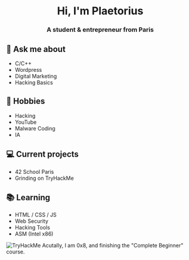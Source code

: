 <h1 align="center">Hi, I'm Plaetorius</h1>
<h3 align="center">A student & entrepreneur from Paris</h3>

## 💬 Ask me about
- C/C++
- Wordpress
- Digital Marketing
- Hacking Basics

## 📅 Hobbies
- Hacking
- YouTube
- Malware Coding
- IA

## 💻 Current projects
- 42 School Paris
- Grinding on TryHackMe

## 📚 Learning
- HTML / CSS / JS
- Web Security
- Hacking Tools
- ASM (Intel x86)

<img src="https://tryhackme-badges.s3.amazonaws.com/Plaetorius.png" alt="TryHackMe">
Acutally, I am 0x8, and finishing the "Complete Beginner" course.
